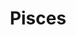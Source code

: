 ---
title: "Pisces"
hashtag: "pisces"
borders:
  - Andromeda
  - Aquarius
  - Aries
  - Cetus
  - Pegasus
  - Triangulum
tags:
  - Zodiac
  - Constellation
---